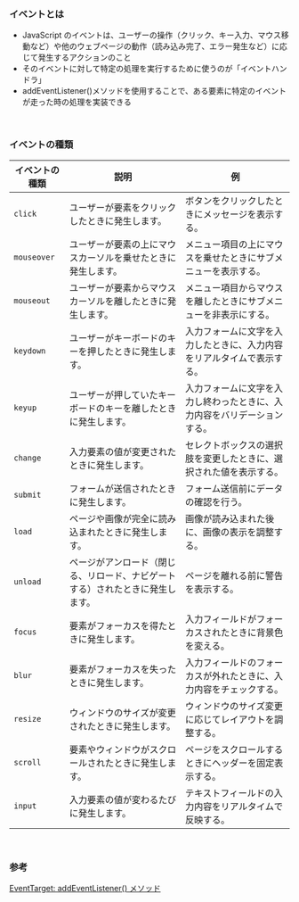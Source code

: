 ### イベントとは

-   JavaScript のイベントは、ユーザーの操作（クリック、キー入力、マウス移動など）や他のウェブページの動作（読み込み完了、エラー発生など）に応じて発生するアクションのこと
-   そのイベントに対して特定の処理を実行するために使うのが「イベントハンドラ」
-   addEventListener()メソッドを使用することで、ある要素に特定のイベントが走った時の処理を実装できる

<br/>

### イベントの種類

| **イベントの種類** | **説明**                                                                       | **例**                                                                   |
| ------------------ | ------------------------------------------------------------------------------ | ------------------------------------------------------------------------ |
| `click`            | ユーザーが要素をクリックしたときに発生します。                                 | ボタンをクリックしたときにメッセージを表示する。                         |
| `mouseover`        | ユーザーが要素の上にマウスカーソルを乗せたときに発生します。                   | メニュー項目の上にマウスを乗せたときにサブメニューを表示する。           |
| `mouseout`         | ユーザーが要素からマウスカーソルを離したときに発生します。                     | メニュー項目からマウスを離したときにサブメニューを非表示にする。         |
| `keydown`          | ユーザーがキーボードのキーを押したときに発生します。                           | 入力フォームに文字を入力したときに、入力内容をリアルタイムで表示する。   |
| `keyup`            | ユーザーが押していたキーボードのキーを離したときに発生します。                 | 入力フォームに文字を入力し終わったときに、入力内容をバリデーションする。 |
| `change`           | 入力要素の値が変更されたときに発生します。                                     | セレクトボックスの選択肢を変更したときに、選択された値を表示する。       |
| `submit`           | フォームが送信されたときに発生します。                                         | フォーム送信前にデータの確認を行う。                                     |
| `load`             | ページや画像が完全に読み込まれたときに発生します。                             | 画像が読み込まれた後に、画像の表示を調整する。                           |
| `unload`           | ページがアンロード（閉じる、リロード、ナビゲートする）されたときに発生します。 | ページを離れる前に警告を表示する。                                       |
| `focus`            | 要素がフォーカスを得たときに発生します。                                       | 入力フィールドがフォーカスされたときに背景色を変える。                   |
| `blur`             | 要素がフォーカスを失ったときに発生します。                                     | 入力フィールドのフォーカスが外れたときに、入力内容をチェックする。       |
| `resize`           | ウィンドウのサイズが変更されたときに発生します。                               | ウィンドウのサイズ変更に応じてレイアウトを調整する。                     |
| `scroll`           | 要素やウィンドウがスクロールされたときに発生します。                           | ページをスクロールするときにヘッダーを固定表示する。                     |
| `input`            | 入力要素の値が変わるたびに発生します。                                         | テキストフィールドの入力内容をリアルタイムで反映する。                   |

<br/>

### 参考

[EventTarget: addEventListener() メソッド](https://developer.mozilla.org/ja/docs/Web/API/EventTarget/addEventListener)
